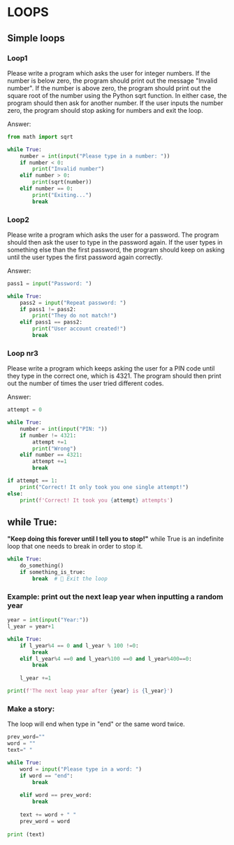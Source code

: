 # LOOPS

## Simple loops

### Loop1

Please write a program which asks the user for integer numbers.
  If the number is below zero, the program should print out the message "Invalid number".
  If the number is above zero, the program should print out the square root of the number using the Python sqrt function.
  In either case, the program should then ask for another number.
  If the user inputs the number zero, the program should stop asking for numbers and exit the loop.

Answer:
```python
from math import sqrt

while True:
    number = int(input("Please type in a number: "))
    if number < 0: 
        print("Invalid number")
    elif number > 0:
        print(sqrt(number))
    elif number == 0:
        print("Exiting...")
        break
```
### Loop2
Please write a program which asks the user for a password. The program should then ask the user to type in the password again. If the user types in something else than the first password, the program should keep on asking until the user types the first password again correctly.

Answer:
```python
pass1 = input("Password: ")

while True:
    pass2 = input("Repeat password: ")
    if pass1 != pass2:
        print("They do not match!")
    elif pass1 == pass2:
        print("User account created!")
        break
```

### Loop nr3
Please write a program which keeps asking the user for a PIN code until they type in the correct one, which is 4321. The program should then print out the number of times the user tried different codes.

Answer:
```python
attempt = 0

while True:
    number = int(input("PIN: "))
    if number != 4321:
        attempt +=1
        print("Wrong")
    elif number == 4321:
        attempt +=1
        break

if attempt == 1:
    print("Correct! It only took you one single attempt!")
else:
    print(f'Correct! It took you {attempt} attempts')
```

## while True:
**"Keep doing this forever until I tell you to stop!"**
while True is an indefinite loop that one needs to break in order to stop it.

```python
while True:
    do_something()
    if something_is_true:
        break  # 🛑 Exit the loop
```
### Example: print out the next leap year when inputting a random year

```python
year = int(input("Year:"))
l_year = year+1

while True:
    if l_year%4 == 0 and l_year % 100 !=0:
        break
    elif l_year%4 ==0 and l_year%100 ==0 and l_year%400==0:
        break
    
    l_year +=1

print(f'The next leap year after {year} is {l_year}')
```
### Make a story: 
The loop will end when type in "end" or the same word twice. 

```python
prev_word=""
word = ""
text=" "

while True:
    word = input("Please type in a word: ")
    if word == "end":
        break
    
    elif word == prev_word:
        break
        
    text += word + " "
    prev_word = word
    
print (text)
```

